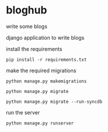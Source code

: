 # bloghub
write some blogs

django application to write blogs

install the requirements
```
pip install -r requirements.txt
```

make the required migrations
```
python manage.py makemigrations
```
```
python manage.py migrate
```
```
python manage.py migrate --run-syncdb
```

run the server
```
python manage.py runserver
```